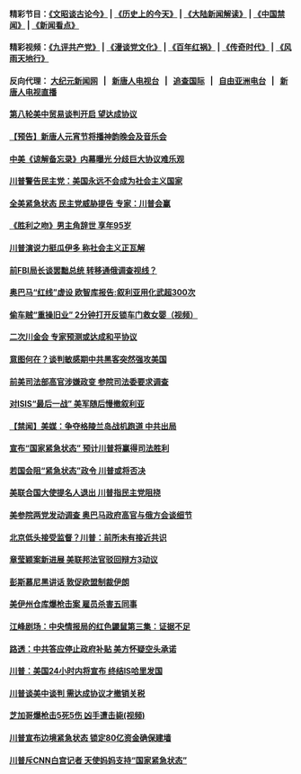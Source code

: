 #### 精彩节目：[《文昭谈古论今》](http://155.138.201.177/wenzhao) | [《历史上的今天》](http://155.138.201.177/today-in-history) | [《大陆新闻解读》](http://155.138.201.177/ntdtv-comedy) | [《中国禁闻》](http://155.138.201.177/ntdtv-news) | [《新闻看点》](http://155.138.201.177/news-insight) 

 #### 精彩视频：[《九评共产党》](http://155.138.201.177:10000/videos/jiuping) | [《漫谈党文化》](http://155.138.201.177:10000/videos/mtdwh) | [《百年红祸》](http://155.138.201.177:10000/videos/bnhh) | [《传奇时代》](http://155.138.201.177:10000/videos/legend) | [《风雨天地行》](http://155.138.201.177:10000/videos/fytdx) 

 #### 反向代理： [大纪元新闻网](http://155.138.201.177:10080/) &nbsp;&nbsp;|&nbsp;&nbsp; [新唐人电视台](http://155.138.201.177:8000/) &nbsp;&nbsp;|&nbsp;&nbsp; [追查国际](http://155.138.201.177:10010/) &nbsp;&nbsp;|&nbsp;&nbsp; [自由亚洲电台](http://155.138.201.177:9800/) &nbsp;&nbsp;|&nbsp;&nbsp; [新唐人电视直播](http://155.138.201.177/) 

#### [第八轮美中贸易谈判开启 望达成协议](../pages/prog203/a102515334.md?t=02191837) 

#### [【预告】新唐人元宵节将播神韵晚会及音乐会](../pages/prog203/a102512060.md?t=02191837) 

#### [中美《谅解备忘录》内幕曝光 分歧巨大协议难乐观](../pages/prog203/a102514535.md?t=02191837) 

#### [川普警告民主党：美国永远不会成为社会主义国家](../pages/prog203/a102514875.md?t=02191837) 

#### [全美紧急状态 民主党威胁提告 专家：川普会赢](../pages/prog203/a102514789.md?t=02191837) 

#### [《胜利之吻》男主角辞世 享年95岁](../pages/prog203/a102514770.md?t=02191837) 

#### [川普演说力挺瓜伊多 称社会主义正瓦解](../pages/prog203/a102514779.md?t=02191837) 

#### [前FBI局长谈罢黜总统 转移通俄调查视线？](../pages/prog203/a102514783.md?t=02191837) 

#### [奥巴马“红线”虚设 欧智库报告:叙利亚用化武超300次](../pages/prog203/a102514631.md?t=02191837) 

#### [偷车贼“重操旧业” 2分钟打开反锁车门救女婴（视频）](../pages/prog203/a102514582.md?t=02191837) 

#### [二次川金会 专家预测或达成和平协议](../pages/prog203/a102514637.md?t=02191837) 

#### [意图何在？谈判敏感期中共黑客突然强攻美国](../pages/prog203/a102514517.md?t=02191837) 

#### [前美司法部高官涉嫌政变 参院司法委要求调查](../pages/prog203/a102514157.md?t=02191837) 

#### [对ISIS“最后一战” 美军随后慢撤叙利亚](../pages/prog203/a102514024.md?t=02191837) 

#### [【禁闻】美媒：争夺格陵兰岛战机跑道 中共出局](../pages/prog203/a102514058.md?t=02191837) 

#### [宣布“国家紧急状态” 预计川普将赢得司法胜利](../pages/prog203/a102514013.md?t=02191837) 

#### [若国会阻“紧急状态”政令 川普或将否决](../pages/prog203/a102514066.md?t=02191837) 

#### [美联合国大使提名人退出 川普指民主党阻挠](../pages/prog203/a102513935.md?t=02191837) 

#### [美参院两党发动调查 奥巴马政府高官与俄方会谈细节](../pages/prog203/a102513775.md?t=02191837) 

#### [北京低头接受监督？川普：前所未有接近共识](../pages/prog203/a102513598.md?t=02191837) 

#### [章莹颖案新进展 美联邦法官驳回辩方3动议](../pages/prog203/a102513572.md?t=02191837) 

#### [彭斯慕尼黑讲话 敦促欧盟制裁伊朗](../pages/prog203/a102513469.md?t=02191837) 

#### [美伊州仓库爆枪击案 雇员杀害五同事](../pages/prog203/a102513457.md?t=02191837) 

#### [江峰剧场：中央情报局的红色鼹鼠第三集：证据不足](../pages/prog203/a102513447.md?t=02191837) 

#### [路透：中共答应停止政府补贴 美方怀疑空头承诺](../pages/prog203/a102512930.md?t=02191837) 

#### [川普：美国24小时内将宣布 终结IS哈里发国](../pages/prog203/a102513159.md?t=02191837) 

#### [川普谈美中谈判 需达成协议才撤销关税](../pages/prog203/a102513015.md?t=02191837) 

#### [芝加哥爆枪击5死5伤 凶手遭击毙(视频)](../pages/prog203/a102513087.md?t=02191837) 

#### [川普宣布边境紧急状态 锁定80亿资金确保建墙](../pages/prog203/a102512939.md?t=02191837) 

#### [川普斥CNN白宫记者 天使妈妈支持“国家紧急状态”](../pages/prog203/a102512971.md?t=02191837) 

